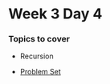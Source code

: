 # Week 3 Day 4

### Topics to cover
+ Recursion

+ [Problem Set][problems]

[problems]: ./problems/problems.md
